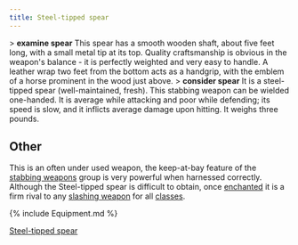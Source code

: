 ```yaml
---
title: Steel-tipped spear
---
```


\> **examine spear**
This spear has a smooth wooden shaft, about five feet long, with a small
metal
tip at its top. Quality craftsmanship is obvious in the weapon's
balance - it
is perfectly weighted and very easy to handle. A leather wrap two feet
from the
bottom acts as a handgrip, with the emblem of a horse prominent in the
wood
just above.
\> **consider spear**
It is a steel-tipped spear (well-maintained, fresh).
This stabbing weapon can be wielded one-handed.
It is average while attacking and poor while defending; its speed is
slow, and it inflicts average damage
upon hitting.
It weighs three pounds.

## Other

This is an often under used weapon, the keep-at-bay feature of the
[stabbing weapons](stabbing_weapon "wikilink") group is very powerful
when harnessed correctly. Although the Steel-tipped spear is difficult
to obtain, once [enchanted](enchant "wikilink") it is a firm rival to
any [slashing weapon](slashing_weapon "wikilink") for all
[classes](class "wikilink").

{% include Equipment.md %}

[Steel-tipped spear](Category:_Stabbing_weapons "wikilink")